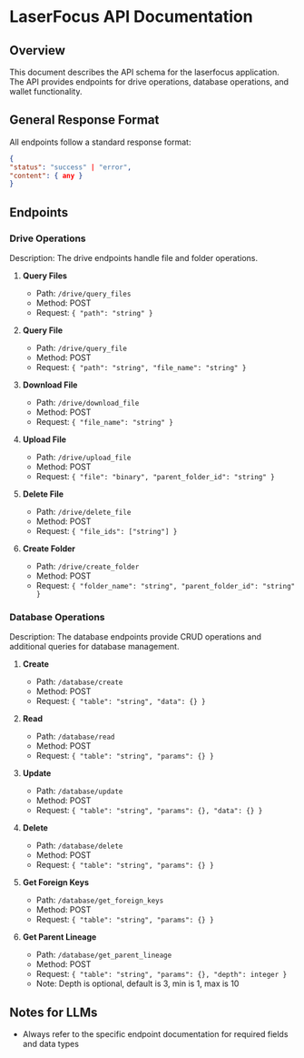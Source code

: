 # LaserFocus API Documentation

## Overview
This document describes the API schema for the laserfocus application. The API provides endpoints for drive operations, database operations, and wallet functionality.

## General Response Format
All endpoints follow a standard response format:
```json
{
"status": "success" | "error",
"content": { any }
}
```

## Endpoints

### Drive Operations
Description: The drive endpoints handle file and folder operations.
1. **Query Files**
   - Path: `/drive/query_files`
   - Method: POST
   - Request: `{ "path": "string" }`

2. **Query File**
   - Path: `/drive/query_file`
   - Method: POST
   - Request: `{ "path": "string", "file_name": "string" }`

3. **Download File**
   - Path: `/drive/download_file`
   - Method: POST
   - Request: `{ "file_name": "string" }`

4. **Upload File**
   - Path: `/drive/upload_file`
   - Method: POST
   - Request: `{ "file": "binary", "parent_folder_id": "string" }`

5. **Delete File**
   - Path: `/drive/delete_file`
   - Method: POST
   - Request: `{ "file_ids": ["string"] }`

6. **Create Folder**
   - Path: `/drive/create_folder`
   - Method: POST
   - Request: `{ "folder_name": "string", "parent_folder_id": "string" }`

### Database Operations
Description: The database endpoints provide CRUD operations and additional queries for database management.

1. **Create**
   - Path: `/database/create`
   - Method: POST
   - Request: `{ "table": "string", "data": {} }`

2. **Read**
   - Path: `/database/read`
   - Method: POST
   - Request: `{ "table": "string", "params": {} }`

3. **Update**
   - Path: `/database/update`
   - Method: POST
   - Request: `{ "table": "string", "params": {}, "data": {} }`

4. **Delete**
   - Path: `/database/delete`
   - Method: POST
   - Request: `{ "table": "string", "params": {} }`

5. **Get Foreign Keys**
   - Path: `/database/get_foreign_keys`
   - Method: POST
   - Request: `{ "table": "string", "params": {} }`

6. **Get Parent Lineage**
   - Path: `/database/get_parent_lineage`
   - Method: POST
   - Request: `{ "table": "string", "params": {}, "depth": integer }`
   - Note: Depth is optional, default is 3, min is 1, max is 10

## Notes for LLMs
- Always refer to the specific endpoint documentation for required fields and data types